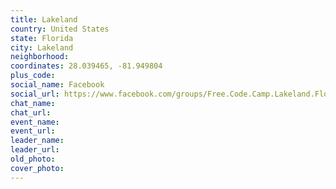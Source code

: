 ```yaml
---
title: Lakeland
country: United States
state: Florida
city: Lakeland
neighborhood: 
coordinates: 28.039465, -81.949804
plus_code:
social_name: Facebook
social_url: https://www.facebook.com/groups/Free.Code.Camp.Lakeland.Florida
chat_name:
chat_url:
event_name:
event_url:
leader_name:
leader_url:
old_photo: 
cover_photo:
---
```

